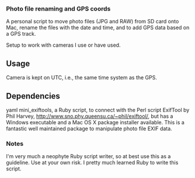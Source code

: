 ### Photo file renaming and GPS coords

A personal script to move photo files (JPG and RAW) from SD card onto Mac, rename the files with the date and time, and to add GPS data based on a GPS track.

Setup to work with cameras I use or have used.

## Usage

Camera is kept on UTC, i.e., the same time system as the GPS.

## Dependencies
yaml
mini_exiftools, a Ruby script, to connect with the Perl script ExifTool by Phil Harvey, http://www.sno.phy.queensu.ca/~phil/exiftool/, but has a Windows executable and a Mac OS X package installer available. This is a fantastic well maintained package to manipulate photo file EXIF data.

### Notes

I'm very much a neophyte Ruby script writer, so at best use this as a guideline. Use at your own risk. I pretty much learned Ruby to write this script. 